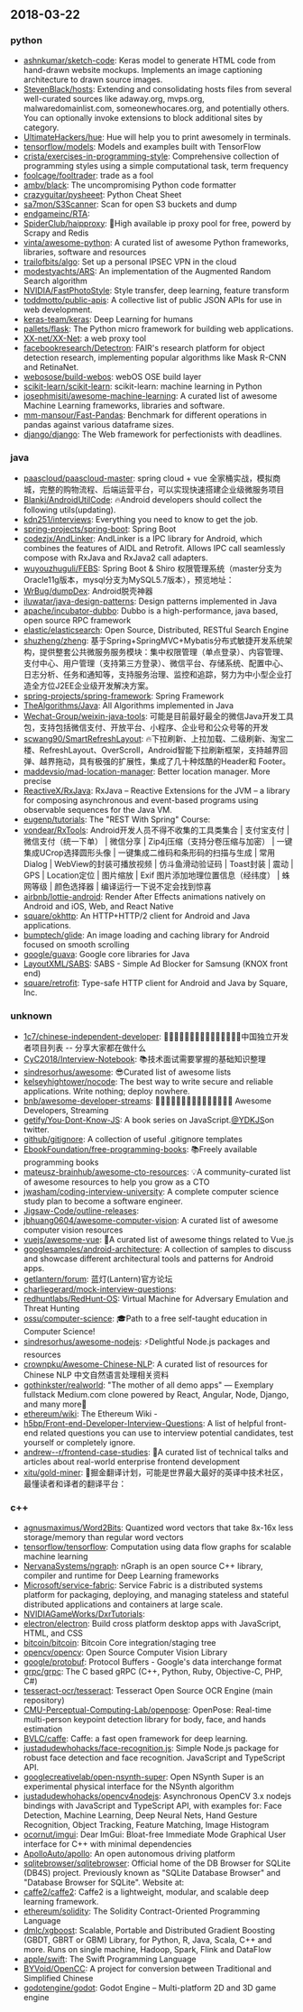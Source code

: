 ## 2018-03-22

### python
* [ashnkumar/sketch-code](https://github.com/ashnkumar/sketch-code): Keras model to generate HTML code from hand-drawn website mockups. Implements an image captioning architecture to drawn source images.
* [StevenBlack/hosts](https://github.com/StevenBlack/hosts): Extending and consolidating hosts files from several well-curated sources like adaway.org, mvps.org, malwaredomainlist.com, someonewhocares.org, and potentially others. You can optionally invoke extensions to block additional sites by category.
* [UltimateHackers/hue](https://github.com/UltimateHackers/hue): Hue will help you to print awesomely in terminals.
* [tensorflow/models](https://github.com/tensorflow/models): Models and examples built with TensorFlow
* [crista/exercises-in-programming-style](https://github.com/crista/exercises-in-programming-style): Comprehensive collection of programming styles using a simple computational task, term frequency
* [foolcage/fooltrader](https://github.com/foolcage/fooltrader): trade as a fool
* [ambv/black](https://github.com/ambv/black): The uncompromising Python code formatter
* [crazyguitar/pysheeet](https://github.com/crazyguitar/pysheeet): Python Cheat Sheet
* [sa7mon/S3Scanner](https://github.com/sa7mon/S3Scanner): Scan for open S3 buckets and dump
* [endgameinc/RTA](https://github.com/endgameinc/RTA): 
* [SpiderClub/haipproxy](https://github.com/SpiderClub/haipproxy): <g-emoji alias="sparkling_heart" class="g-emoji" fallback-src="https://assets-cdn.github.com/images/icons/emoji/unicode/1f496.png">💖</g-emoji>High available ip proxy pool for free, powerd by Scrapy and Redis
* [vinta/awesome-python](https://github.com/vinta/awesome-python): A curated list of awesome Python frameworks, libraries, software and resources
* [trailofbits/algo](https://github.com/trailofbits/algo): Set up a personal IPSEC VPN in the cloud
* [modestyachts/ARS](https://github.com/modestyachts/ARS): An implementation of the Augmented Random Search algorithm
* [NVIDIA/FastPhotoStyle](https://github.com/NVIDIA/FastPhotoStyle): Style transfer, deep learning, feature transform
* [toddmotto/public-apis](https://github.com/toddmotto/public-apis): A collective list of public JSON APIs for use in web development.
* [keras-team/keras](https://github.com/keras-team/keras): Deep Learning for humans
* [pallets/flask](https://github.com/pallets/flask): The Python micro framework for building web applications.
* [XX-net/XX-Net](https://github.com/XX-net/XX-Net): a web proxy tool
* [facebookresearch/Detectron](https://github.com/facebookresearch/Detectron): FAIR's research platform for object detection research, implementing popular algorithms like Mask R-CNN and RetinaNet.
* [webosose/build-webos](https://github.com/webosose/build-webos): webOS OSE build layer
* [scikit-learn/scikit-learn](https://github.com/scikit-learn/scikit-learn): scikit-learn: machine learning in Python
* [josephmisiti/awesome-machine-learning](https://github.com/josephmisiti/awesome-machine-learning): A curated list of awesome Machine Learning frameworks, libraries and software.
* [mm-mansour/Fast-Pandas](https://github.com/mm-mansour/Fast-Pandas): Benchmark for different operations in pandas against various dataframe sizes.
* [django/django](https://github.com/django/django): The Web framework for perfectionists with deadlines.

### java
* [paascloud/paascloud-master](https://github.com/paascloud/paascloud-master): spring cloud + vue 全家桶实战，模拟商城，完整的购物流程、后端运营平台，可以实现快速搭建企业级微服务项目
* [Blankj/AndroidUtilCode](https://github.com/Blankj/AndroidUtilCode): <g-emoji alias="fire" class="g-emoji" fallback-src="https://assets-cdn.github.com/images/icons/emoji/unicode/1f525.png">🔥</g-emoji>Android developers should collect the following utils(updating).
* [kdn251/interviews](https://github.com/kdn251/interviews): Everything you need to know to get the job.
* [spring-projects/spring-boot](https://github.com/spring-projects/spring-boot): Spring Boot
* [codezjx/AndLinker](https://github.com/codezjx/AndLinker): AndLinker is a IPC library for Android, which combines the features of AIDL and Retrofit. Allows IPC call seamlessly compose with RxJava and RxJava2 call adapters.
* [wuyouzhuguli/FEBS](https://github.com/wuyouzhuguli/FEBS): Spring Boot & Shiro 权限管理系统（master分支为Oracle11g版本，mysql分支为MySQL5.7版本），预览地址：
* [WrBug/dumpDex](https://github.com/WrBug/dumpDex): Android脱壳神器
* [iluwatar/java-design-patterns](https://github.com/iluwatar/java-design-patterns): Design patterns implemented in Java
* [apache/incubator-dubbo](https://github.com/apache/incubator-dubbo): Dubbo is a high-performance, java based, open source RPC framework
* [elastic/elasticsearch](https://github.com/elastic/elasticsearch): Open Source, Distributed, RESTful Search Engine
* [shuzheng/zheng](https://github.com/shuzheng/zheng): 基于Spring+SpringMVC+Mybatis分布式敏捷开发系统架构，提供整套公共微服务服务模块：集中权限管理（单点登录）、内容管理、支付中心、用户管理（支持第三方登录）、微信平台、存储系统、配置中心、日志分析、任务和通知等，支持服务治理、监控和追踪，努力为中小型企业打造全方位J2EE企业级开发解决方案。
* [spring-projects/spring-framework](https://github.com/spring-projects/spring-framework): Spring Framework
* [TheAlgorithms/Java](https://github.com/TheAlgorithms/Java): All Algorithms implemented in Java
* [Wechat-Group/weixin-java-tools](https://github.com/Wechat-Group/weixin-java-tools): 可能是目前最好最全的微信Java开发工具包，支持包括微信支付、开放平台、小程序、企业号和公众号等的开发
* [scwang90/SmartRefreshLayout](https://github.com/scwang90/SmartRefreshLayout): <g-emoji alias="fire" class="g-emoji" fallback-src="https://assets-cdn.github.com/images/icons/emoji/unicode/1f525.png">🔥</g-emoji>下拉刷新、上拉加载、二级刷新、淘宝二楼、RefreshLayout、OverScroll，Android智能下拉刷新框架，支持越界回弹、越界拖动，具有极强的扩展性，集成了几十种炫酷的Header和 Footer。
* [maddevsio/mad-location-manager](https://github.com/maddevsio/mad-location-manager): Better location manager. More precise
* [ReactiveX/RxJava](https://github.com/ReactiveX/RxJava): RxJava – Reactive Extensions for the JVM – a library for composing asynchronous and event-based programs using observable sequences for the Java VM.
* [eugenp/tutorials](https://github.com/eugenp/tutorials): The "REST With Spring" Course:
* [vondear/RxTools](https://github.com/vondear/RxTools): Android开发人员不得不收集的工具类集合 | 支付宝支付 | 微信支付（统一下单） | 微信分享 | Zip4j压缩（支持分卷压缩与加密） | 一键集成UCrop选择圆形头像 | 一键集成二维码和条形码的扫描与生成 | 常用Dialog | WebView的封装可播放视频 | 仿斗鱼滑动验证码 | Toast封装 | 震动 | GPS | Location定位 | 图片缩放 | Exif 图片添加地理位置信息（经纬度） | 蛛网等级 | 颜色选择器 | 编译运行一下说不定会找到惊喜
* [airbnb/lottie-android](https://github.com/airbnb/lottie-android): Render After Effects animations natively on Android and iOS, Web, and React Native
* [square/okhttp](https://github.com/square/okhttp): An HTTP+HTTP/2 client for Android and Java applications.
* [bumptech/glide](https://github.com/bumptech/glide): An image loading and caching library for Android focused on smooth scrolling
* [google/guava](https://github.com/google/guava): Google core libraries for Java
* [LayoutXML/SABS](https://github.com/LayoutXML/SABS): SABS - Simple Ad Blocker for Samsung (KNOX front end)
* [square/retrofit](https://github.com/square/retrofit): Type-safe HTTP client for Android and Java by Square, Inc.

### unknown
* [1c7/chinese-independent-developer](https://github.com/1c7/chinese-independent-developer): 👩🏿‍💻👨🏾‍💻👩🏼‍💻👨🏽‍💻👩🏻‍💻中国独立开发者项目列表 -- 分享大家都在做什么
* [CyC2018/Interview-Notebook](https://github.com/CyC2018/Interview-Notebook): <g-emoji alias="books" class="g-emoji" fallback-src="https://assets-cdn.github.com/images/icons/emoji/unicode/1f4da.png">📚</g-emoji>技术面试需要掌握的基础知识整理
* [sindresorhus/awesome](https://github.com/sindresorhus/awesome): <g-emoji alias="sunglasses" class="g-emoji" fallback-src="https://assets-cdn.github.com/images/icons/emoji/unicode/1f60e.png">😎</g-emoji>Curated list of awesome lists
* [kelseyhightower/nocode](https://github.com/kelseyhightower/nocode): The best way to write secure and reliable applications. Write nothing; deploy nowhere.
* [bnb/awesome-developer-streams](https://github.com/bnb/awesome-developer-streams): 👩🏿‍💻👨🏾‍💻👩🏼‍💻👨🏽‍💻👩🏻‍💻 Awesome Developers, Streaming
* [getify/You-Dont-Know-JS](https://github.com/getify/You-Dont-Know-JS): A book series on JavaScript.<a class="user-mention" href="https://github.com/YDKJS">@YDKJS</a>on twitter.
* [github/gitignore](https://github.com/github/gitignore): A collection of useful .gitignore templates
* [EbookFoundation/free-programming-books](https://github.com/EbookFoundation/free-programming-books): <g-emoji alias="books" class="g-emoji" fallback-src="https://assets-cdn.github.com/images/icons/emoji/unicode/1f4da.png">📚</g-emoji>Freely available programming books
* [mateusz-brainhub/awesome-cto-resources](https://github.com/mateusz-brainhub/awesome-cto-resources): <g-emoji alias="bulb" class="g-emoji" fallback-src="https://assets-cdn.github.com/images/icons/emoji/unicode/1f4a1.png">💡</g-emoji>A community-curated list of awesome resources to help you grow as a CTO
* [jwasham/coding-interview-university](https://github.com/jwasham/coding-interview-university): A complete computer science study plan to become a software engineer.
* [Jigsaw-Code/outline-releases](https://github.com/Jigsaw-Code/outline-releases): 
* [jbhuang0604/awesome-computer-vision](https://github.com/jbhuang0604/awesome-computer-vision): A curated list of awesome computer vision resources
* [vuejs/awesome-vue](https://github.com/vuejs/awesome-vue): <g-emoji alias="tada" class="g-emoji" fallback-src="https://assets-cdn.github.com/images/icons/emoji/unicode/1f389.png">🎉</g-emoji>A curated list of awesome things related to Vue.js
* [googlesamples/android-architecture](https://github.com/googlesamples/android-architecture): A collection of samples to discuss and showcase different architectural tools and patterns for Android apps.
* [getlantern/forum](https://github.com/getlantern/forum): 蓝灯(Lantern)官方论坛
* [charliegerard/mock-interview-questions](https://github.com/charliegerard/mock-interview-questions): 
* [redhuntlabs/RedHunt-OS](https://github.com/redhuntlabs/RedHunt-OS): Virtual Machine for Adversary Emulation and Threat Hunting
* [ossu/computer-science](https://github.com/ossu/computer-science): <g-emoji alias="mortar_board" class="g-emoji" fallback-src="https://assets-cdn.github.com/images/icons/emoji/unicode/1f393.png">🎓</g-emoji>Path to a free self-taught education in Computer Science!
* [sindresorhus/awesome-nodejs](https://github.com/sindresorhus/awesome-nodejs): <g-emoji alias="zap" class="g-emoji" fallback-src="https://assets-cdn.github.com/images/icons/emoji/unicode/26a1.png">⚡️</g-emoji>Delightful Node.js packages and resources
* [crownpku/Awesome-Chinese-NLP](https://github.com/crownpku/Awesome-Chinese-NLP): A curated list of resources for Chinese NLP 中文自然语言处理相关资料
* [gothinkster/realworld](https://github.com/gothinkster/realworld): "The mother of all demo apps" — Exemplary fullstack Medium.com clone powered by React, Angular, Node, Django, and many more<g-emoji alias="medal_sports" class="g-emoji" fallback-src="https://assets-cdn.github.com/images/icons/emoji/unicode/1f3c5.png">🏅</g-emoji>
* [ethereum/wiki](https://github.com/ethereum/wiki): The Ethereum Wiki -
* [h5bp/Front-end-Developer-Interview-Questions](https://github.com/h5bp/Front-end-Developer-Interview-Questions): A list of helpful front-end related questions you can use to interview potential candidates, test yourself or completely ignore.
* [andrew--r/frontend-case-studies](https://github.com/andrew--r/frontend-case-studies): <g-emoji alias="briefcase" class="g-emoji" fallback-src="https://assets-cdn.github.com/images/icons/emoji/unicode/1f4bc.png">💼</g-emoji>A curated list of technical talks and articles about real-world enterprise frontend development
* [xitu/gold-miner](https://github.com/xitu/gold-miner): <g-emoji alias="1st_place_medal" class="g-emoji" fallback-src="https://assets-cdn.github.com/images/icons/emoji/unicode/1f947.png">🥇</g-emoji>掘金翻译计划，可能是世界最大最好的英译中技术社区，最懂读者和译者的翻译平台：

### c++
* [agnusmaximus/Word2Bits](https://github.com/agnusmaximus/Word2Bits): Quantized word vectors that take 8x-16x less storage/memory than regular word vectors
* [tensorflow/tensorflow](https://github.com/tensorflow/tensorflow): Computation using data flow graphs for scalable machine learning
* [NervanaSystems/ngraph](https://github.com/NervanaSystems/ngraph): nGraph is an open source C++ library, compiler and runtime for Deep Learning frameworks
* [Microsoft/service-fabric](https://github.com/Microsoft/service-fabric): Service Fabric is a distributed systems platform for packaging, deploying, and managing stateless and stateful distributed applications and containers at large scale.
* [NVIDIAGameWorks/DxrTutorials](https://github.com/NVIDIAGameWorks/DxrTutorials): 
* [electron/electron](https://github.com/electron/electron): Build cross platform desktop apps with JavaScript, HTML, and CSS
* [bitcoin/bitcoin](https://github.com/bitcoin/bitcoin): Bitcoin Core integration/staging tree
* [opencv/opencv](https://github.com/opencv/opencv): Open Source Computer Vision Library
* [google/protobuf](https://github.com/google/protobuf): Protocol Buffers - Google's data interchange format
* [grpc/grpc](https://github.com/grpc/grpc): The C based gRPC (C++, Python, Ruby, Objective-C, PHP, C#)
* [tesseract-ocr/tesseract](https://github.com/tesseract-ocr/tesseract): Tesseract Open Source OCR Engine (main repository)
* [CMU-Perceptual-Computing-Lab/openpose](https://github.com/CMU-Perceptual-Computing-Lab/openpose): OpenPose: Real-time multi-person keypoint detection library for body, face, and hands estimation
* [BVLC/caffe](https://github.com/BVLC/caffe): Caffe: a fast open framework for deep learning.
* [justadudewhohacks/face-recognition.js](https://github.com/justadudewhohacks/face-recognition.js): Simple Node.js package for robust face detection and face recognition. JavaScript and TypeScript API.
* [googlecreativelab/open-nsynth-super](https://github.com/googlecreativelab/open-nsynth-super): Open NSynth Super is an experimental physical interface for the NSynth algorithm
* [justadudewhohacks/opencv4nodejs](https://github.com/justadudewhohacks/opencv4nodejs): Asynchronous OpenCV 3.x nodejs bindings with JavaScript and TypeScript API, with examples for: Face Detection, Machine Learning, Deep Neural Nets, Hand Gesture Recognition, Object Tracking, Feature Matching, Image Histogram
* [ocornut/imgui](https://github.com/ocornut/imgui): Dear ImGui: Bloat-free Immediate Mode Graphical User interface for C++ with minimal dependencies
* [ApolloAuto/apollo](https://github.com/ApolloAuto/apollo): An open autonomous driving platform
* [sqlitebrowser/sqlitebrowser](https://github.com/sqlitebrowser/sqlitebrowser): Official home of the DB Browser for SQLite (DB4S) project. Previously known as "SQLite Database Browser" and "Database Browser for SQLite". Website at:
* [caffe2/caffe2](https://github.com/caffe2/caffe2): Caffe2 is a lightweight, modular, and scalable deep learning framework.
* [ethereum/solidity](https://github.com/ethereum/solidity): The Solidity Contract-Oriented Programming Language
* [dmlc/xgboost](https://github.com/dmlc/xgboost): Scalable, Portable and Distributed Gradient Boosting (GBDT, GBRT or GBM) Library, for Python, R, Java, Scala, C++ and more. Runs on single machine, Hadoop, Spark, Flink and DataFlow
* [apple/swift](https://github.com/apple/swift): The Swift Programming Language
* [BYVoid/OpenCC](https://github.com/BYVoid/OpenCC): A project for conversion between Traditional and Simplified Chinese
* [godotengine/godot](https://github.com/godotengine/godot): Godot Engine – Multi-platform 2D and 3D game engine
